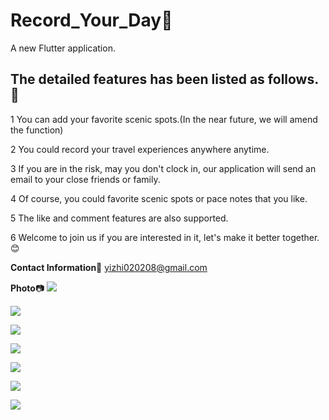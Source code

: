 # Record_Your_Day:star2:

A new Flutter application.

## The detailed features has been listed as follows.:scroll:

1 You can add your favorite scenic spots.(In the near future, we will amend the function)

2 You could record your travel experiences anywhere anytime.

3 If you are in the risk, may you don't clock in, our application will send an email to your close friends or family.

4 Of course, you could favorite scenic spots or pace notes that you like.

5 The like and comment features are also supported.

6 Welcome to join us if you are interested in it, let's make it better together. :blush:

**Contact Information**:e-mail:
yizhi020208@gmail.com

**Photo**:camera:
![](https://6865-hello-cloudbase-7gk3odah3c13f4d1-1306308742.tcb.qcloud.la/image/application_photo/login.jpg)

![](https://6865-hello-cloudbase-7gk3odah3c13f4d1-1306308742.tcb.qcloud.la/image/application_photo/paceNote.jpg#pic_center)

![](https://6865-hello-cloudbase-7gk3odah3c13f4d1-1306308742.tcb.qcloud.la/image/application_photo/scenicSpot.jpg#pic_center)

![](https://6865-hello-cloudbase-7gk3odah3c13f4d1-1306308742.tcb.qcloud.la/image/application_photo/.jpg#pic_center)

![](https://6865-hello-cloudbase-7gk3odah3c13f4d1-1306308742.tcb.qcloud.la/image/application_photo/emgContact.jpg#pic_center)

![](https://6865-hello-cloudbase-7gk3odah3c13f4d1-1306308742.tcb.qcloud.la/image/application_photo/my.jpg#pic_center)

![](https://6865-hello-cloudbase-7gk3odah3c13f4d1-1306308742.tcb.qcloud.la/image/application_photo/placeChoosing.jpg#pic_center)
